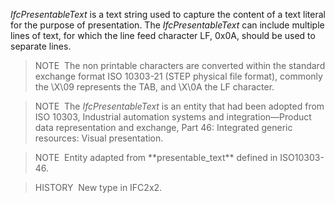 _IfcPresentableText_ is a text string used to capture the content of a text literal for the purpose of presentation. The _IfcPresentableText_ can include multiple lines of text, for which the line feed character LF, 0x0A, should be used to separate lines.

> NOTE&nbsp; The non printable characters are converted within the standard exchange format ISO 10303-21 (STEP physical file format), commonly the \X\09 represents the TAB, and \X\0A the LF character.

> NOTE&nbsp; The _IfcPresentableText_ is an entity that had been adopted from ISO 10303, Industrial automation systems and integration&mdash;Product data representation and exchange, Part 46: Integrated generic resources: Visual presentation.

> NOTE&nbsp; Entity adapted from \*\*presentable_text\*\* defined in ISO10303-46.

> HISTORY&nbsp; New type in IFC2x2.
